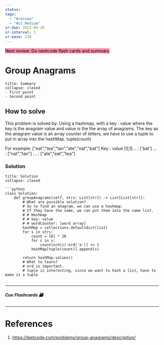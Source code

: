 ```yaml
---
status: 
tags:
  - "#review"
  - "#LC_Medium"
sr-due: 2023-09-28
sr-interval: 1
sr-ease: 230
---
```


<mark style="background: #FF5582A6;">Next review: Do neetcode flash cards and summary</mark>

# Group Anagrams
```ad-tldr
title: Summary
collapse: closed
- First point
- Second point
```
## How to solve

This problem is solved by:
Using a hashmap, with a key : value where the key is the anagram value and value is the the array of anagrams.
The key as the anagram value is an array counter of letters, we have to use a tuple to put in array into the hashMap. tuple(count)

For example:
["eat","tea","tan","ate","nat","bat"]
Key : value
[0,1]... : ['bat']
... : ["nat","tan"]
... : ["ate","eat","tea"]
### Solution
```ad-tldr
title: Solution
collapse: closed

```python
class Solution:
    def groupAnagrams(self, strs: List[str]) -> List[List[str]]:
        # What are possible solution?
        # So to find an anagram, we can use a hashmap.
        # If they have the same, we can put them into the same list.
        # # Hashmap
        # # key: value
        # # wordCounter: [word array]
        hashMap = collections.defaultdict(list)
        for s in strs:
            count = [0] * 26
            for c in s:
                count[ord(c)-ord('a')] += 1
            hashMap[tuple(count)].append(s)

        return hashMap.values()
        # What to learn?
        # ord is important.
        # tuple is interesting, since we want to hash a list, have to make it a tuple
        

```

---
##### Cue Flashcards 🗃

---
# References
1. https://leetcode.com/problems/group-anagrams/description/

